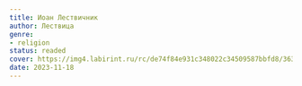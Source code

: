 ```yaml
---
title: Иоан Лествичник
author: Лествица
genre:
- religion
status: readed
cover: https://img4.labirint.ru/rc/de74f84e931c348022c34509587bbfd8/363x561q80/books37/366608/cover.jpg?1672421105
date: 2023-11-18
---
```


